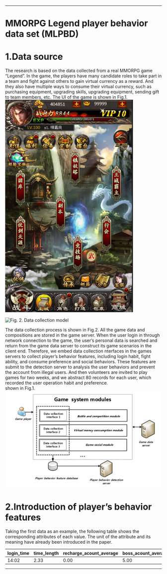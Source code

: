 ****
MMORPG Legend player behavior data set (MLPBD)
==============================================


1.Data source
====================




The research is based on the data collected from a real MMORPG game “Legend”. In the game, the players have many candidate roles to take part in a team and fight against others to gain virtual currency as a reward. And they also have multiple ways to consume their virtual currency, such as purchasing equipment, upgrading skills, upgrading equipment, sending gift to team members, etc. The UI of the game is shown in Fig.1.
 ![Fig. 1. MMORPG “Legend”](https://github.com/game-account-protection/MMORPG-Legend-player-behavior-data-set-MLPBD/blob/master/img-folder/1(1).png)



 ![Fig. 2. Data collection model](https://github.com/game-account-protection/MMORPG-Legend-player-behavior-data-set-MLPBD/blob/master/img-folder/1(2).png)
 


The data collection process is shown in Fig.2. All the game data and compositions are stored in the game server. When the user login in through network connection to the game, the user’s personal data is searched and return from the game data server to construct its game scenarios in the client end. Therefore, we embed data collection nterfaces in the games servers to collect player’s behavior features, including login habit, fight ability, and consume preference and social behaviors. These features are submit to the detection server to analysis the user behaviors and prevent the account from illegal users. And then volunteers are invited to play games for two weeks, and we abstract 80 records for each user, which recorded the user operation habit and preference.  
shown in Fig.1.
 ![](https://github.com/game-account-protection/MMORPG-Legend-player-behavior-data-set-MLPBD/blob/master/img-folder/2.png)
	
2.Introduction  of  player’s  behavior features
====================


Taking the first data as an example, the following table shows the corresponding attributes of each value. The unit of the attribute and its meaning have already been introduced in the paper.




	

|login_time|time_length|recharge_acount_average|boss_acount_average|pk_acount_average|copies_acount_average|buy_equipment_money_average|upgrade_equipment_money_average|improve_skill_money_average|hero_decoration_money_average|lottery_money_average|speak_acount_average|label|
|---|---|---|---|---|---|---|---|---|---|---|---|---
|14:02|2.33|0.00|5.00|5.00|40.00|0.00|100.00|60.00|0.00|20.00|13.00|1.00 
****
